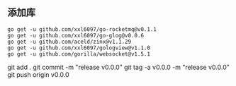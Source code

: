 ## 添加库
```shell
go get -u github.com/xxl6097/go-rocketmq@v0.1.1
go get -u github.com/xxl6097/go-glog@v0.0.6
go get -u github.com/aceld/zinx@v1.1.29
go get -u github.com/xxl6097/gologview@v1.1.0
go get -u github.com/gorilla/websocket@v1.5.1
```

git add .
git commit -m "release v0.0.0"
git tag -a v0.0.0 -m "release v0.0.0"
git push origin v0.0.0